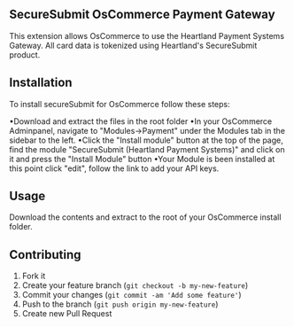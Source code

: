 ## SecureSubmit OsCommerce Payment Gateway

This extension allows OsCommerce to use the Heartland Payment Systems Gateway. All card data is tokenized using Heartland's SecureSubmit product.

## Installation

To install secureSubmit for OsCommerce follow these steps:

•Download and extract the files in the root folder
•In your OsCommerce Adminpanel, navigate to "Modules->Payment" under the Modules tab in the sidebar to the left.
•Click the "Install module" button at the top of the page, find the module "SecureSubmit (Heartland Payment Systems)" and click on it and press the "Install Module" button
•Your Module is been installed at this point click "edit", follow the link to add your API keys.
	
## Usage
Download the contents and extract to the root of your OsCommerce install folder.

## Contributing

1. Fork it
2. Create your feature branch (`git checkout -b my-new-feature`)
3. Commit your changes (`git commit -am 'Add some feature'`)
4. Push to the branch (`git push origin my-new-feature`)
5. Create new Pull Request